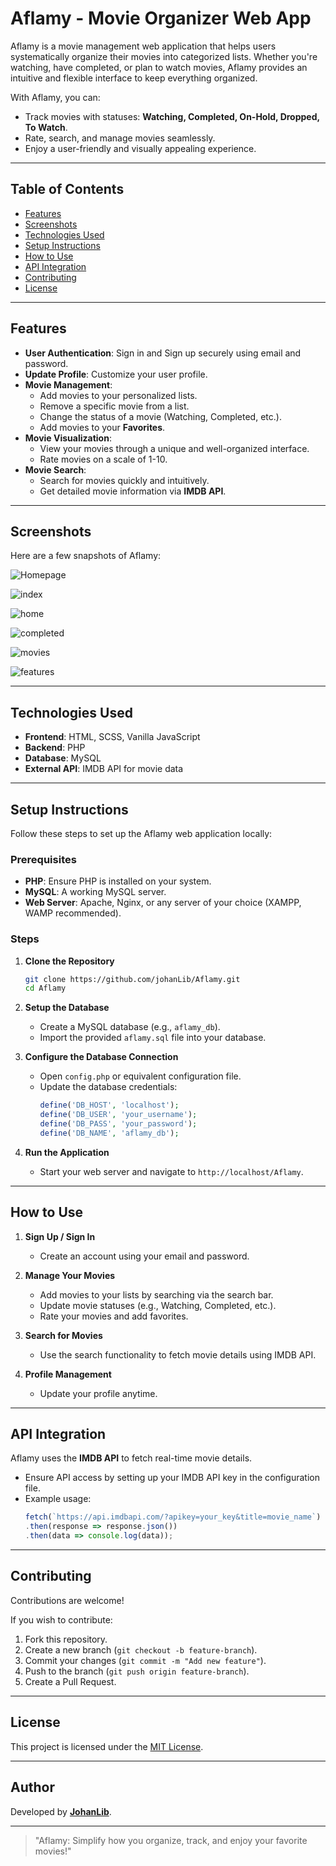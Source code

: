 
# Aflamy - Movie Organizer Web App

Aflamy is a movie management web application that helps users systematically organize their movies into categorized lists. Whether you're watching, have completed, or plan to watch movies, Aflamy provides an intuitive and flexible interface to keep everything organized.

With Aflamy, you can:

- Track movies with statuses: **Watching, Completed, On-Hold, Dropped, To Watch**.
- Rate, search, and manage movies seamlessly.
- Enjoy a user-friendly and visually appealing experience.

---

## Table of Contents

- [Features](#features)
- [Screenshots](#screenshots)
- [Technologies Used](#technologies-used)
- [Setup Instructions](#setup-instructions)
- [How to Use](#how-to-use)
- [API Integration](#api-integration)
- [Contributing](#contributing)
- [License](#license)

---

## Features

- **User Authentication**: Sign in and Sign up securely using email and password.
- **Update Profile**: Customize your user profile.
- **Movie Management**:
  - Add movies to your personalized lists.
  - Remove a specific movie from a list.
  - Change the status of a movie (Watching, Completed, etc.).
  - Add movies to your **Favorites**.
- **Movie Visualization**:
  - View your movies through a unique and well-organized interface.
  - Rate movies on a scale of 1-10.
- **Movie Search**:
  - Search for movies quickly and intuitively.
  - Get detailed movie information via **IMDB API**.

---

## Screenshots

Here are a few snapshots of Aflamy:

![Homepage](images/aflamy.png)

![index](images/index.jpg)

![home](images/home.jpg)

![completed](images/completed.jpg)

![movies](images/movies.jpg)

![features](images/features.jpg)

---

## Technologies Used

- **Frontend**: HTML, SCSS, Vanilla JavaScript
- **Backend**: PHP
- **Database**: MySQL
- **External API**: IMDB API for movie data

---

## Setup Instructions

Follow these steps to set up the Aflamy web application locally:

### Prerequisites

- **PHP**: Ensure PHP is installed on your system.
- **MySQL**: A working MySQL server.
- **Web Server**: Apache, Nginx, or any server of your choice (XAMPP, WAMP recommended).

### Steps

1. **Clone the Repository**

   ```bash
   git clone https://github.com/johanLib/Aflamy.git
   cd Aflamy
   ```

2. **Setup the Database**

   - Create a MySQL database (e.g., `aflamy_db`).
   - Import the provided `aflamy.sql` file into your database.

3. **Configure the Database Connection**

   - Open `config.php` or equivalent configuration file.
   - Update the database credentials:
     ```php
     define('DB_HOST', 'localhost');
     define('DB_USER', 'your_username');
     define('DB_PASS', 'your_password');
     define('DB_NAME', 'aflamy_db');
     ```

4. **Run the Application**

   - Start your web server and navigate to `http://localhost/Aflamy`.

---

## How to Use

1. **Sign Up / Sign In**

   - Create an account using your email and password.

2. **Manage Your Movies**

   - Add movies to your lists by searching via the search bar.
   - Update movie statuses (e.g., Watching, Completed, etc.).
   - Rate your movies and add favorites.

3. **Search for Movies**

   - Use the search functionality to fetch movie details using IMDB API.

4. **Profile Management**

   - Update your profile anytime.

---

## API Integration

Aflamy uses the **IMDB API** to fetch real-time movie details.

- Ensure API access by setting up your IMDB API key in the configuration file.
- Example usage:
  ```javascript
  fetch(`https://api.imdbapi.com/?apikey=your_key&title=movie_name`)
  .then(response => response.json())
  .then(data => console.log(data));
  ```

---

## Contributing

Contributions are welcome!

If you wish to contribute:

1. Fork this repository.
2. Create a new branch (`git checkout -b feature-branch`).
3. Commit your changes (`git commit -m "Add new feature"`).
4. Push to the branch (`git push origin feature-branch`).
5. Create a Pull Request.

---

## License

This project is licensed under the [MIT License](LICENSE).

---

## Author

Developed by **[JohanLib](https://github.com/johanLib)**.

---

> "Aflamy: Simplify how you organize, track, and enjoy your favorite movies!"
